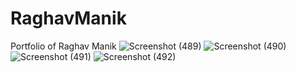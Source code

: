 # RaghavManik
Portfolio of Raghav Manik
![Screenshot (489)](https://github.com/Keshavjena/RaghavManik/assets/48817127/e8ee1c7c-44cd-4e9a-a040-e1d747664351)
![Screenshot (490)](https://github.com/Keshavjena/RaghavManik/assets/48817127/e42ba38e-17a0-446e-a269-72db75757846)
![Screenshot (491)](https://github.com/Keshavjena/RaghavManik/assets/48817127/481c027f-88e5-4fd2-baa5-be947cf38994)
![Screenshot (492)](https://github.com/Keshavjena/RaghavManik/assets/48817127/cf4b4848-6e15-4ed3-b036-e221ab08548c)

